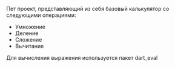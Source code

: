 Пет проект, представляющий из себя базовый калькулятор со следующими операциями:

<ul>
    <li>Умножение</li>
    <li>Деление</li>
    <li>Сложение</li>
    <li>Вычитание</li>
</ul>

Для вычисления выражения используется пакет dart_eval

